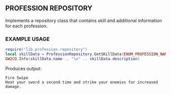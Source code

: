 ## PROFESSION REPOSITORY

Implements a repository class that contains skill and additional information for each profession.

### EXAMPLE USAGE
```lua
require("lib.profession.repository")
local skillData = ProfessionRepository.GetSKillData(ENUM_PROFESSION_NAME.ELEMENTALIST, 40326)
GW2CO.Info(skillData.name .. "\n" .. skillData.description)
```

Produces output: 
```
Fire Swipe
Heat your sword a second time and strike your enemies for increased damage.
```
